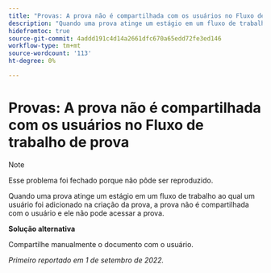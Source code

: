 ```yaml
---
title: "Provas: A prova não é compartilhada com os usuários no Fluxo de trabalho de prova"
description: "Quando uma prova atinge um estágio em um fluxo de trabalho ao qual um usuário foi adicionado na criação da prova, a prova não é compartilhada com o usuário e ele não pode acessar a prova."
hidefromtoc: true
source-git-commit: 4addd191c4d14a2661dfc670a65edd72fe3ed146
workflow-type: tm+mt
source-wordcount: '113'
ht-degree: 0%

---
```



# Provas: A prova não é compartilhada com os usuários no Fluxo de trabalho de prova

<!--This issue is on the WF and WFP TOCs-->

>[!NOTE]
>
>Esse problema foi fechado porque não pôde ser reproduzido.

Quando uma prova atinge um estágio em um fluxo de trabalho ao qual um usuário foi adicionado na criação da prova, a prova não é compartilhada com o usuário e ele não pode acessar a prova.

**Solução alternativa**

Compartilhe manualmente o documento com o usuário.

_Primeiro reportado em 1 de setembro de 2022._

